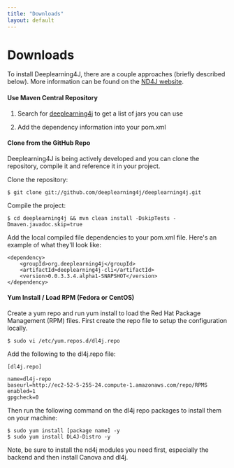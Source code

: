 ```yaml
---
title: "Downloads"
layout: default
---
```


# Downloads

To install Deeplearning4J, there are a couple approaches (briefly described below). More information can be found on the  [ND4J website](http://nd4j.org/getstarted.html).

#### Use Maven Central Repository

1. Search for [deeplearning4j](https://search.maven.org/#search%7Cga%7C1%7Cdeeplearning4j) to get a list of jars you can use

2. Add the dependency information into your pom.xml

#### Clone from the GitHub Repo
Deeplearning4J is being actively developed and you can clone the repository, compile it and reference it in your project.

Clone the repository:

    $ git clone git://github.com/deeplearning4j/deeplearning4j.git

Compile the project:

    $ cd deeplearning4j && mvn clean install -DskipTests -Dmaven.javadoc.skip=true

Add the local compiled file dependencies to your pom.xml file. Here's an example of what they'll look like:

    <dependency>
        <groupId>org.deeplearning4j</groupId>
        <artifactId>deeplearning4j-cli</artifactId>
        <version>0.0.3.3.4.alpha1-SNAPSHOT</version>
    </dependency>

#### Yum Install / Load RPM (Fedora or CentOS)
Create a yum repo and run yum install to load the Red Hat Package Management (RPM) files. First create the repo file to setup the configuration locally.

    $ sudo vi /etc/yum.repos.d/dl4j.repo 

Add the following to the dl4j.repo file:



    [dl4j.repo]

    name=dl4j-repo
    baseurl=http://ec2-52-5-255-24.compute-1.amazonaws.com/repo/RPMS
    enabled=1
    gpgcheck=0


Then run the following command on the dl4j repo packages to install them on your machine:

    $ sudo yum install [package name] -y
    $ sudo yum install DL4J-Distro -y 

Note, be sure to install the nd4j modules you need first, especially the backend and then install Canova and dl4j.
